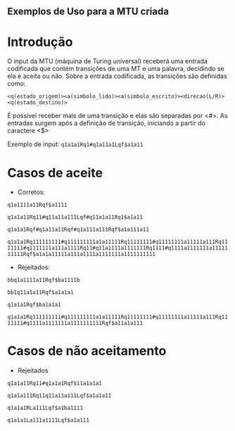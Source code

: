 ## Exemplos de Uso para a MTU criada ##

# Introdução

O input da MTU (máquina de Turing universal) receberá uma entrada codificada que contém transições de uma MT e uma palavra, decidindo se ela é aceita ou não.
Sobre a entrada codificada, as transições são definidas como:

`<q(estado_origem)><a(simbolo_lido)><a(simbolo_escrito)><direcao(L/R)><q(estado_destino)>`

É possível receber mais de uma transição e elas são separadas por <#>.
As entradas surgem após a definição de transição, iniciando a partir do caractere <$>

Exemplo de input: `q1a1a1Rq1#q1a11a1Lqf$a1a11`

# Casos de aceite

- Corretos:

`q1a1111a11Rqf$a1111`

`q1a1a11Rq11#q11a11a111Lqf#q11a1a11Rq1$a1a11`

`q1a1a1Rqf#q1a11a11Rqf#q1a111a111Rqf$a1a111a11`

`q1a1a1Rq111111111#q111111111a1a11111Rq11111111#q11111111a11111a111Rq1111111#q1111111a111a1111Rq11#q11a1111a1111111Rq1111#q1111a1111111a1111111111Rqf$a1a1a11111a111a1111a1111111a1111111111`

- Rejeitados: 

`bbq1a1111a11Rqf$ba1111b`

`bb1q11a1a11Rqf$a1a1a1`

`q1a1a1Rqf$ba1a1a1`

`q1a1a1Rq111111111#q111111111a1a11111Rq11111111#q11111111a11111a111Rq1111111#q1111a1111111a1111111111Rqf$a11a1a111`

# Casos de não aceitamento

- Rejeitados

`q1a1a11Rq11#q1a1a1Rqf$11a1a1a1`

`q1a1a111Rq11q11a11a111Lqf$a1a1a11`

`q1a1a1RLa111Lqf$a1ba1111`

`q1a1a1La111a1111Lqf$a1a111`
